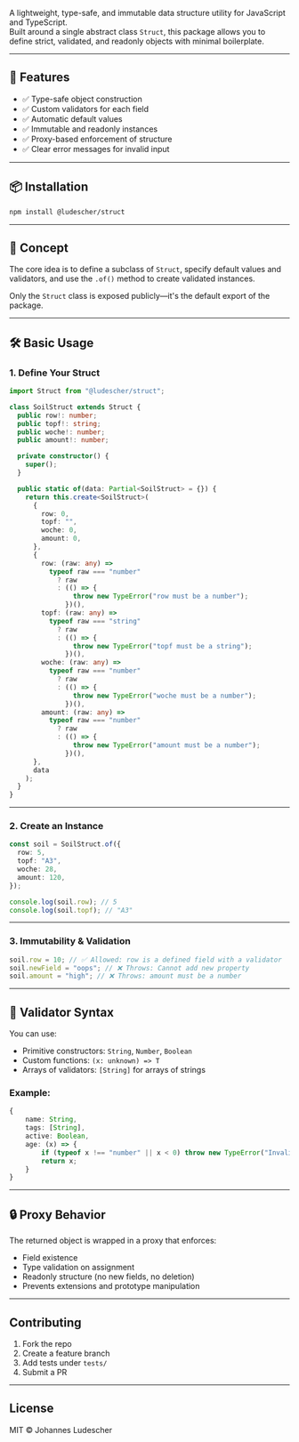 A lightweight, type-safe, and immutable data structure utility for JavaScript and TypeScript.  
Built around a single abstract class `Struct`, this package allows you to define strict, validated, and readonly objects with minimal boilerplate.

---

## 🚀 Features

- ✅ Type-safe object construction
- ✅ Custom validators for each field
- ✅ Automatic default values
- ✅ Immutable and readonly instances
- ✅ Proxy-based enforcement of structure
- ✅ Clear error messages for invalid input

---

## 📦 Installation

```bash
npm install @ludescher/struct
```

---

## 🧠 Concept

The core idea is to define a subclass of `Struct`, specify default values and validators, and use the `.of()` method to create validated instances.

Only the `Struct` class is exposed publicly—it's the default export of the package.

---

## 🛠️ Basic Usage

### 1. Define Your Struct

```ts
import Struct from "@ludescher/struct";

class SoilStruct extends Struct {
  public row!: number;
  public topf!: string;
  public woche!: number;
  public amount!: number;

  private constructor() {
    super();
  }

  public static of(data: Partial<SoilStruct> = {}) {
    return this.create<SoilStruct>(
      {
        row: 0,
        topf: "",
        woche: 0,
        amount: 0,
      },
      {
        row: (raw: any) =>
          typeof raw === "number"
            ? raw
            : (() => {
                throw new TypeError("row must be a number");
              })(),
        topf: (raw: any) =>
          typeof raw === "string"
            ? raw
            : (() => {
                throw new TypeError("topf must be a string");
              })(),
        woche: (raw: any) =>
          typeof raw === "number"
            ? raw
            : (() => {
                throw new TypeError("woche must be a number");
              })(),
        amount: (raw: any) =>
          typeof raw === "number"
            ? raw
            : (() => {
                throw new TypeError("amount must be a number");
              })(),
      },
      data
    );
  }
}
```

---

### 2. Create an Instance

```ts
const soil = SoilStruct.of({
  row: 5,
  topf: "A3",
  woche: 28,
  amount: 120,
});

console.log(soil.row); // 5
console.log(soil.topf); // "A3"
```

---

### 3. Immutability & Validation

```ts
soil.row = 10; // ✅ Allowed: row is a defined field with a validator
soil.newField = "oops"; // ❌ Throws: Cannot add new property
soil.amount = "high"; // ❌ Throws: amount must be a number
```

---

## 🧪 Validator Syntax

You can use:

- Primitive constructors: `String`, `Number`, `Boolean`
- Custom functions: `(x: unknown) => T`
- Arrays of validators: `[String]` for arrays of strings

### Example:

```ts
{
    name: String,
    tags: [String],
    active: Boolean,
    age: (x) => {
        if (typeof x !== "number" || x < 0) throw new TypeError("Invalid age");
        return x;
    }
}
```

---

## 🔒 Proxy Behavior

The returned object is wrapped in a proxy that enforces:

- Field existence
- Type validation on assignment
- Readonly structure (no new fields, no deletion)
- Prevents extensions and prototype manipulation

---

## Contributing

1. Fork the repo
2. Create a feature branch
3. Add tests under `tests/`
4. Submit a PR

---

## License

MIT © Johannes Ludescher

